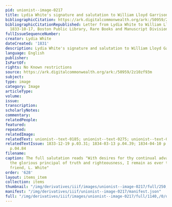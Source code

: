```yaml
---
pid: unionist--image-0217
title: Lydia White's signature and salutation to William Lloyd Garrison 1831
bibliographicCitation: https://ark.digitalcommonwealth.org/ark:/50959/2z10zf93m
bibliographicCitationRepublished: Letter from Lydia White to William Lloyd Garrison,
  1833-10-17, Boston Public Library, Rare Books and Manuscript Division
fullIssueSequenceNumber: 
creator: Lydia White
dateCreated: '1831'
description: Lydia White's signature and salutation to William Lloyd Garrison 1831
language: English
publisher: 
IsPartOf: 
rights: No Known restrictions
source: https://ark.digitalcommonwealth.org/ark:/50959/2z10zf93m
subject: 
type: image
category: Image
articleType: 
volume: 
issue: 
transcription: 
scholarlyNotes: 
commentary: 
relatedPeople: 
featured: 
repeated: 
relatedImage: 
relatedText: unionist--text-0185; unionist--text-0275; unionist--text-0352; unionist--text-0385
relatedTextIssue: 1833-12-19 p.03.31; 1834-03-13 p.04.39; 1834-04-10 p.03.52; 1834-04-10
  p.04.84
filename: 
caption: The full salutation reads "With desires for thy continual advancement in
  the glorious principal of truth and righteousness, I remain as ever thy sincere
  friend, L. White"
order: '628'
layout: items_item
collection: items
thumbnail: "/img/derivatives/iiif/images/unionist--image-0217/full/250,/0/default.jpg"
manifest: "/img/derivatives/iiif/unionist--image-0217/manifest.json"
full: "/img/derivatives/iiif/images/unionist--image-0217/full/1140,/0/default.jpg"
---
```

